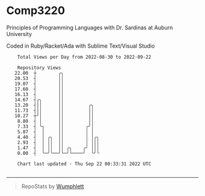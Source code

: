 # Comp3220

Principles of Programming Languages with Dr. Sardinas at Auburn University

Coded in Ruby/Racket/Ada with Sublime Text/Visual Studio

```
    Total Views per Day from 2022-08-30 to 2022-09-22

    Repository Views
   22.00  ┼        ╭╮
   20.53  ┤        ││
   19.07  ┤        ││
   17.60  ┤        ││
   16.13  ┤        ││
   14.67  ┤╭╮      ││
   13.20  ┤││      ││         ╭╮
   11.73  ┤││      ││         ││
   10.27  ┼╯│      ││         ││
    8.80  ┤ │      ││         ││
    7.33  ┤ ╰╮     ││        ╭╯│
    5.87  ┤  │     ││        │ │
    4.40  ┤  │ ╭╮  ││        │ │╭╮
    2.93  ┤  │ ││  ││        │ │││
    1.47  ┤  │ ││  ││ ╭╮    ╭╯ │││
    0.00  ┤  ╰─╯╰──╯╰─╯╰────╯  ╰╯╰

    Chart last updated - Thu Sep 22 00:33:31 2022 UTC
    
```

---

> RepoStats by [Wumphlett](https://github.com/Wumphlett)
